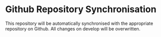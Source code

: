 # Github Repository Synchronisation
This repository will be automatically synchronised with the appropriate repository on Github. All changes on develop will be overwritten.
